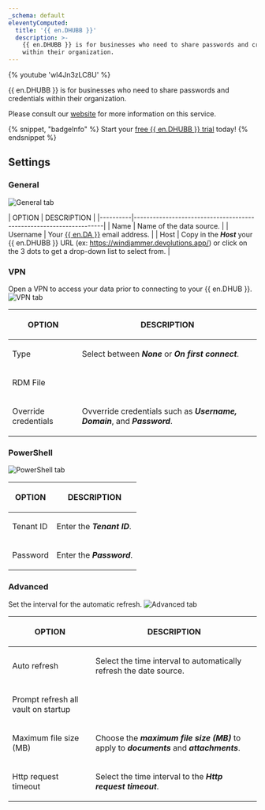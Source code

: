 ```yaml
---
_schema: default
eleventyComputed:
  title: '{{ en.DHUBB }}'
  description: >-
    {{ en.DHUBB }} is for businesses who need to share passwords and credentials
    within their organization.
---
```

{% youtube 'wI4Jn3zLC8U' %}

{{ en.DHUBB }} is for businesses who need to share passwords and credentials within their organization.

Please consult our [website](https://devolutions.net/password-hub/) for more information on this service.

{% snippet, "badgeInfo" %}
Start your [free {{ en.DHUBB }} trial](https://devolutions.net/password-hub/business/sign-up) today!
{% endsnippet %}

## Settings

### General

![General tab](https://cdnweb.devolutions.net/docs/HUBB6004_2024_2.png)

\| OPTION   \| DESCRIPTION                                                        \| \|----------\|--------------------------------------------------------------------\| \| Name     \| Name of the data source.                                           \| \| Username \| Your [{{ en.DA }}](https://portal.devolutions.com/) email address. \| \| Host     \| Copy in the ***Host*** your {{ en.DHUBB }} URL (ex: https://windjammer.devolutions.app/) or click on the 3 dots to get a drop-down list to select from. \|

### VPN

Open a VPN to access your data prior to connecting to your {{ en.DHUB }}. ![VPN tab](https://cdnweb.devolutions.net/docs/HUBB6001_2024_2.png)

<table><thead><tr><th><p>OPTION</p></th><th><p>DESCRIPTION</p></th></tr></thead><tbody><tr><td><p>Type</p></td><td><p>Select between <em><strong>None</strong></em> or <em><strong>On first connect</strong></em>.</p></td></tr><tr><td><p>RDM File</p></td><td><p></p></td></tr><tr><td><p>Override credentials</p></td><td><p>Ovverride credentials such as <em><strong>Username, Domain</strong></em>, and <em><strong>Password</strong></em>. </p></td></tr></tbody></table>

### PowerShell

![PowerShell tab](https://cdnweb.devolutions.net/docs/HUBB6005_2024_2.png)

<table><thead><tr><th><p>OPTION</p></th><th><p>DESCRIPTION</p></th></tr></thead><tbody><tr><td><p>Tenant ID</p></td><td><p>Enter the <em><strong>Tenant ID</strong></em>.</p></td></tr><tr><td><p>Password</p></td><td><p>Enter the <em><strong>Password</strong></em>.</p></td></tr></tbody></table>

### Advanced

Set the interval for the automatic refresh. ![Advanced tab](https://cdnweb.devolutions.net/docs/HUBB6006_2024_2.png)

<table><thead><tr><th><p>OPTION</p></th><th><p>DESCRIPTION</p></th></tr></thead><tbody><tr><td><p>Auto refresh</p></td><td><p>Select the time interval to automatically refresh the date source.</p></td></tr><tr><td><p>Prompt refresh all vault on startup</p></td><td><p></p></td></tr><tr><td><p>Maximum file size (MB)</p></td><td><p>Choose the <em><strong>maximum file size (MB)</strong></em> to apply to <em><strong>documents</strong></em> and <em><strong>attachments</strong></em>.</p></td></tr><tr><td><p>Http request timeout </p></td><td><p>Select the time interval to the <em><strong>Http request timeout</strong></em>.</p></td></tr></tbody></table>